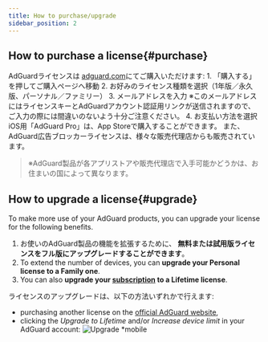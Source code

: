 ```yaml
---
title: How to purchase/upgrade
sidebar_position: 2
---
```


## How to purchase a license{#purchase}

AdGuardライセンスは [adguard.com](https://adguard.com/license.html)にてご購入いただけます: 1.  「購入する」を押してご購入ページへ移動 2.  お好みのライセンス種類を選択（1年版／永久版、パーソナル／ファミリー） 3.  メールアドレスを入力 ※このメールアドレスにはライセンスキーとAdGuardアカウント認証用リンクが送信されますので、ご入力の際には間違いのないよう十分ご注意ください。 4.  お支払い方法を選択 iOS用「AdGuard Pro」は、App Storeで購入することができます。 また、AdGuard広告ブロッカーライセンスは、様々な販売代理店からも販売されています。

> ※AdGuard製品が各アプリストアや販売代理店で入手可能かどうかは、お住まいの国によって異なります。

## How to upgrade a license{#upgrade}

To make more use of your AdGuard products, you can upgrade your license for the following benefits.

1. お使いのAdGuard製品の機能を拡張するために、 **無料または試用版ライセンスをフル版にアップグレードすることができます**。
2. To extend the number of devices, you can **upgrade your Personal license to a Family one**.
3. You can also **upgrade your [subscription](../what-is) to a Lifetime license**.

ライセンスのアップグレードは、以下の方法いずれかで行えます:
  * purchasing another license on the [official AdGuard website](https://adguard.com),
  * clicking the *Upgrade to Lifetime* and/or *Increase device limit* in your AdGuard account: ![Upgrade *mobile](https://cdn.adtidy.org/content/kb/ad_blocker/general/newaccount-upgrade.png)
